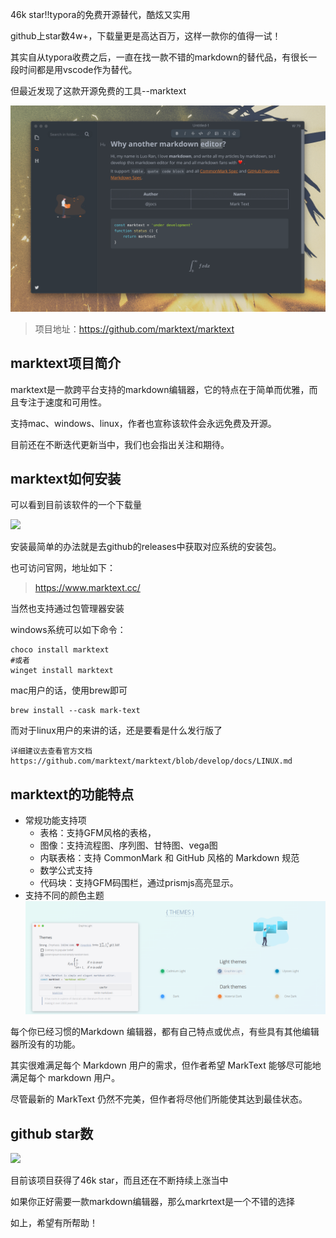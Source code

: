 46k star!!typora的免费开源替代，酷炫又实用

github上star数4w+，下载量更是高达百万，这样一款你的值得一试！

其实自从typora收费之后，一直在找一款不错的markdown的替代品，有很长一段时间都是用vscode作为替代。

但最近发现了这款开源免费的工具--marktext

![](image.png)

>项目地址：https://github.com/marktext/marktext

## marktext项目简介

marktext是一款跨平台支持的markdown编辑器，它的特点在于简单而优雅，而且专注于速度和可用性。

支持mac、windows、linux，作者也宣称该软件会永远免费及开源。

目前还在不断迭代更新当中，我们也会指出关注和期待。

## marktext如何安装

可以看到目前该软件的一个下载量

 ![](https://img.shields.io/github/downloads/marktext/marktext/total?style=flat-square)

安装最简单的办法就是去github的releases中获取对应系统的安装包。

也可访问官网，地址如下：

>https://www.marktext.cc/

当然也支持通过包管理器安装

windows系统可以如下命令：

```
choco install marktext
#或者
winget install marktext
```
mac用户的话，使用brew即可

```
brew install --cask mark-text
```
而对于linux用户的来讲的话，还是要看是什么发行版了

```
详细建议去查看官方文档
https://github.com/marktext/marktext/blob/develop/docs/LINUX.md
```


## marktext的功能特点

- 常规功能支持项
  - 表格：支持GFM风格的表格，
  - 图像：支持流程图、序列图、甘特图、vega图
  - 内联表格：支持 CommonMark 和 GitHub 风格的 Markdown 规范
  - 数学公式支持
  - 代码块：支持GFM码围栏，通过prismjs高亮显示。
- 支持不同的颜色主题
 ![themes](image-1.png) 

每个你已经习惯的Markdown 编辑器，都有自己特点或优点，有些具有其他编辑器所没有的功能。

其实很难满足每个 Markdown 用户的需求，但作者希望 MarkText 能够尽可能地满足每个 markdown 用户。

尽管最新的 MarkText 仍然不完美，但作者将尽他们所能使其达到最佳状态。


## github star数

 ![](https://img.shields.io/github/stars/marktext/marktext?style=flat-square)

 目前该项目获得了46k star，而且还在不断持续上涨当中

 如果你正好需要一款markdown编辑器，那么markrtext是一个不错的选择

 如上，希望有所帮助！